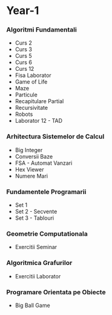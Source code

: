 # Year-1

### Algoritmi Fundamentali
- Curs 2
- Curs 3
- Curs 5
- Curs 6
- Curs 12
- Fisa Laborator
- Game of Life
- Maze
- Particule
- Recapitulare Partial
- Recursivitate
- Robots
- Laborator 12 - TAD

### Arhitectura Sistemelor de Calcul
- Big Integer
- Conversii Baze
- FSA - Automat Vanzari
- Hex Viewer
- Numere Mari

### Fundamentele Programarii
- Set 1
- Set 2 - Secvente
- Set 3 - Tablouri

### Geometrie Computationala
- Exercitii Seminar

### Algoritmica Grafurilor
- Exercitii Laborator

### Programare Orientata pe Obiecte
- Big Ball Game